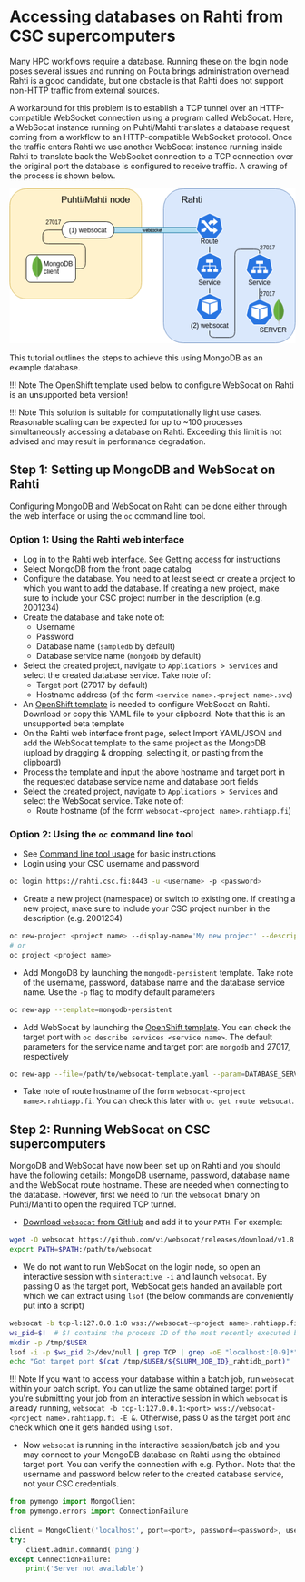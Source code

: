 # Accessing databases on Rahti from CSC supercomputers

Many HPC workflows require a database. Running these on the login node poses several issues and running on Pouta brings administration overhead. Rahti is a good candidate, but one obstacle is that Rahti does not support non-HTTP traffic from external sources.

A workaround for this problem is to establish a TCP tunnel over an HTTP-compatible WebSocket connection using a program called WebSocat. Here, a WebSocat instance running on Puhti/Mahti translates a database request coming from a workflow to an HTTP-compatible WebSocket protocol. Once the traffic enters Rahti we use another WebSocat instance running inside Rahti to translate back the WebSocket connection to a TCP connection over the original port the database is configured to receive traffic. A drawing of the process is shown below.

![Image illustrating a WebSocket connection bridging CSC's HPC environment and a database service on Rahti](../../../img/websocat-diagram.drawio.png)

This tutorial outlines the steps to achieve this using MongoDB as an example database.

!!! Note
    The OpenShift template used below to configure WebSocat on Rahti is an unsupported beta version!

!!! Note
    This solution is suitable for computationally light use cases. Reasonable scaling can be expected for up to ~100 processes simultaneously accessing a database on Rahti. Exceeding this limit is not advised and may result in performance degradation.

## Step 1: Setting up MongoDB and WebSocat on Rahti

Configuring MongoDB and WebSocat on Rahti can be done either through the web interface or using the `oc` command line tool.

### Option 1: Using the Rahti web interface

- Log in to the [Rahti web interface](https://rahti.csc.fi:8443). See [Getting access](../access.md) for instructions
- Select MongoDB from the front page catalog
- Configure the database. You need to at least select or create a project to which you want to add the database. If creating a new project, make sure to include your CSC project number in the description (e.g. 2001234)
- Create the database and take note of:
    - Username
    - Password
    - Database name (`sampledb` by default)
    - Database service name (`mongodb` by default)
- Select the created project, navigate to `Applications > Services` and select the created database service. Take note of:
    - Target port (27017 by default)
    - Hostname address (of the form `<service name>.<project name>.svc`)
- An [OpenShift template](https://github.com/CSCfi/websocat-template/blob/main/websocat-template.yaml) is needed to configure WebSocat on Rahti. Download or copy this YAML file to your clipboard. Note that this is an unsupported beta template
- On the Rahti web interface front page, select Import YAML/JSON and add the WebSocat template to the same project as the MongoDB (upload by dragging & dropping, selecting it, or pasting from the clipboard)
- Process the template and input the above hostname and target port in the requested database service name and database port fields
- Select the created project, navigate to `Applications > Services` and select the WebSocat service. Take note of:
    - Route hostname (of the form `websocat-<project name>.rahtiapp.fi`)

### Option 2: Using the `oc` command line tool

- See [Command line tool usage](../usage/cli.md) for basic instructions
- Login using your CSC username and password

```bash
oc login https://rahti.csc.fi:8443 -u <username> -p <password>
```

- Create a new project (namespace) or switch to existing one. If creating a new project, make sure to include your CSC project number in the description (e.g. 2001234)

```bash
oc new-project <project name> --display-name='My new project' --description='csc_project: <project number>'
# or
oc project <project name>
```

- Add MongoDB by launching the `mongodb-persistent` template. Take note of the username, password, database name and the database service name. Use the `-p` flag to modify default parameters

```bash
oc new-app --template=mongodb-persistent
```

- Add WebSocat by launching the [OpenShift template](https://github.com/CSCfi/websocat-template/blob/main/websocat-template.yaml). You can check the target port with `oc describe services <service name>`. The default parameters for the service name and target port are `mongodb` and 27017, respectively

```bash
oc new-app --file=/path/to/websocat-template.yaml --param=DATABASE_SERVICE=<service name>.<project name>.svc --param=DATABASE_PORT=<port>
```

- Take note of route hostname of the form `websocat-<project name>.rahtiapp.fi`. You can check this later with `oc get route websocat`.

## Step 2: Running WebSocat on CSC supercomputers

MongoDB and WebSocat have now been set up on Rahti and you should have the following details: MongoDB username, password, database name and the WebSocat route hostname. These are needed when connecting to the database. However, first we need to run the `websocat` binary on Puhti/Mahti to open the required TCP tunnel.

- [Download `websocat` from GitHub](https://github.com/vi/websocat/releases) and add it to your `PATH`. For example:

```bash
wget -O websocat https://github.com/vi/websocat/releases/download/v1.8.0/websocat_amd64-linux-static
export PATH=$PATH:/path/to/websocat
```

- We do not want to run WebSocat on the login node, so open an interactive session with `sinteractive -i` and launch `websocat`. By passing 0 as the target port, WebSocat gets handed an available port which we can extract using `lsof` (the below commands are conveniently put into a script)

```bash
websocat -b tcp-l:127.0.0.1:0 wss://websocat-<project name>.rahtiapp.fi -E &
ws_pid=$!  # $! contains the process ID of the most recently executed background command
mkdir -p /tmp/$USER
lsof -i -p $ws_pid 2>/dev/null | grep TCP | grep -oE "localhost:[0-9]*" | cut -d ":" -f2 > /tmp/$USER/${SLURM_JOB_ID}_rahtidb_port
echo "Got target port $(cat /tmp/$USER/${SLURM_JOB_ID}_rahtidb_port)"
```

!!! Note
    If you want to access your database within a batch job, run `websocat` within your batch script. You can utilize the same obtained target port if you're submitting your job from an interactive session in which `websocat` is already running, `websocat -b tcp-l:127.0.0.1:<port> wss://websocat-<project name>.rahtiapp.fi -E &`. Otherwise, pass 0 as the target port and check which one it gets handed using `lsof`.

- Now `websocat` is running in the interactive session/batch job and you may connect to your MongoDB database on Rahti using the obtained target port. You can verify the connection with e.g. Python. Note that the username and password below refer to the created database service, not your CSC credentials.

```python
from pymongo import MongoClient
from pymongo.errors import ConnectionFailure

client = MongoClient('localhost', port=<port>, password=<password>, username=<username>, authSource=<database name>)
try:
    client.admin.command('ping')
except ConnectionFailure:
    print('Server not available')
```
